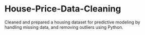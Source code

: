 # House-Price-Data-Cleaning
Cleaned and prepared a housing dataset for predictive modeling by handling missing data, and removing outliers using Python.
